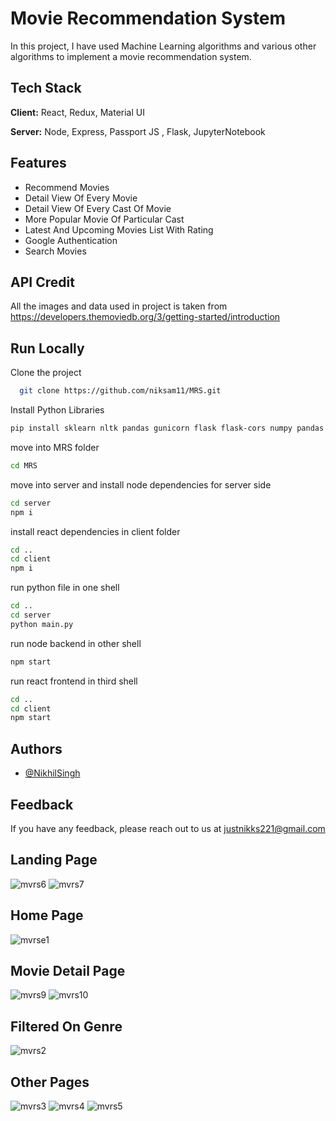 # Movie Recommendation System

In this project, I have used Machine Learning algorithms and various other algorithms to implement a movie recommendation system.

## Tech Stack

**Client:** React, Redux, Material UI

**Server:** Node, Express, Passport JS , Flask, JupyterNotebook

## Features

- Recommend Movies
- Detail View Of Every Movie
- Detail View Of Every Cast Of Movie
- More Popular Movie Of Particular Cast
- Latest And Upcoming Movies List With Rating
- Google Authentication
- Search Movies

## API Credit

All the images and data used in project is taken from
https://developers.themoviedb.org/3/getting-started/introduction

## Run Locally

Clone the project

```bash
  git clone https://github.com/niksam11/MRS.git
```

Install Python Libraries

```bash
pip install sklearn nltk pandas gunicorn flask flask-cors numpy pandas requests
```

move into MRS folder

```bash
cd MRS
```

move into server and install node dependencies for server side

```bash
cd server
npm i
```

install react dependencies in client folder

```bash
cd ..
cd client
npm i
```

run python file in one shell

```bash
cd ..
cd server
python main.py
```

run node backend in other shell

```bash
npm start
```

run react frontend in third shell

```bash
cd ..
cd client
npm start
```

## Authors

- [@NikhilSingh](https://github.com/niksam11)

## Feedback

If you have any feedback, please reach out to us at justnikks221@gmail.com 

## Landing Page

![mvrs6](https://user-images.githubusercontent.com/68966298/178826347-b572b3e7-d903-4b08-ac6b-0a5009143ade.JPG)
![mvrs7](https://user-images.githubusercontent.com/68966298/178826403-54dba2ac-dc64-480f-8cd9-259232d8e307.JPG)

## Home Page

![mvrse1](https://user-images.githubusercontent.com/68966298/178826468-28b970b4-1051-4f01-a1b7-57841af3a7b7.JPG)

## Movie Detail Page

![mvrs9](https://user-images.githubusercontent.com/68966298/178955632-b53e50db-d66a-47cd-b694-a8991039478b.JPG)
![mvrs10](https://user-images.githubusercontent.com/68966298/178955646-28c9b113-9d74-487d-8385-1f27d670ed62.JPG)

## Filtered On Genre

![mvrs2](https://user-images.githubusercontent.com/68966298/178826519-617eb6e6-fbc3-49a7-b17f-156ebe9e3f4a.JPG)

## Other Pages

![mvrs3](https://user-images.githubusercontent.com/68966298/178826631-0e88ac78-0d11-4c12-b87e-098970f0e232.JPG)
![mvrs4](https://user-images.githubusercontent.com/68966298/178826646-38953597-f7ab-47ca-ab57-bc035aea5d27.JPG)
![mvrs5](https://user-images.githubusercontent.com/68966298/178826649-e9ad8e43-7b4c-40e4-94d9-992b16c4d212.JPG)
